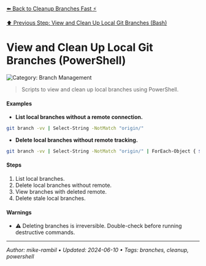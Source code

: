 [⬅️ Back to Cleanup Branches Fast ⚡](./cleanup-branches-fast.md)

[⬆️ Previous Step: View and Clean Up Local Git Branches (Bash)](./view-and-clean-up-local-git-branches-bash.md)

# View and Clean Up Local Git Branches (PowerShell)


![Category: Branch Management](https://img.shields.io/badge/Category-Branch%20Management-blue)
> Scripts to view and clean up local branches using PowerShell.


#### Examples
- **List local branches without a remote connection.**


```sh
git branch -vv | Select-String -NotMatch "origin/"
```
- **Delete local branches without remote tracking.**


```sh
git branch -vv | Select-String -NotMatch "origin/" | ForEach-Object { $branch = ($_ -split "\s+")[1]; git branch -D $branch }
```


#### Steps
1. List local branches.
2. Delete local branches without remote.
3. View branches with deleted remote.
4. Delete stale local branches.


#### Warnings
- ⚠️ Deleting branches is irreversible. Double-check before running destructive commands.


---

_Author: mike-rambil • Updated: 2024-06-10 • Tags: branches, cleanup, powershell_

